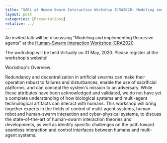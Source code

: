 ```yaml
---
title: "SARL at Human-Swarm Interaction Workshop ICRA2020: Modeling and implementing Recursive agents"
layout: post
categories: [Presentations]
relative: ../
---
```


An invited talk will be discussing "Modeling and implementing Recursive agents" at the [Human-Swarm Interaction Workshop ICRA2020](https://hsiworkshopicra2020.wixsite.com/hsiworkshopicra2020)

The workshop will be held Virtually on 31 May, 2020. Please register at the workshop's website!

Workshop's Overview:

Redundancy and decentralization in artificial swarms can make their operation robust to failures and disturbances, enable the use of sacrificial platforms, and can conceal the system's mission to an adversary. While these attributes have been acknowledged and validated, we do not have yet a complete understanding of how biological systems and multi-agent technological artifacts can interact with humans. This workshop will bring together experts in the fields of control of multi-agent systems, human-robot and human-swarm interaction and cyber-physical systems, to discuss the state-of-the-art of human-swarm interaction theories and developments, as well as identify specific challenges on the path toward seamless interaction and control interfaces between humans and multi-agent systems. 